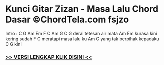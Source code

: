 
 # Kunci Gitar Zizan - Masa Lalu Chord Dasar ©ChordTela.com fsjzo


Intro : C G Am Em F C Am G C G derai tetesan air mata Am Em kurasa kini kering sudah F C meratapi masa lalu ku Am G yang tak berpihak kepadaku C G kini

###  <a href="https://shortlighzx.web.app?sq=Kunci Gitar Zizan - Masa Lalu Chord Dasar ©ChordTela.com"> >> VERSI LENGKAP KLIK DISINI << </a>
